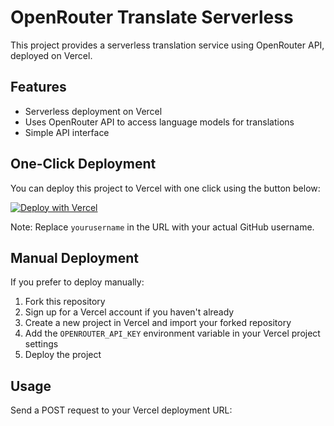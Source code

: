 # OpenRouter Translate Serverless

This project provides a serverless translation service using OpenRouter API, deployed on Vercel.

## Features

- Serverless deployment on Vercel
- Uses OpenRouter API to access language models for translations
- Simple API interface

## One-Click Deployment

You can deploy this project to Vercel with one click using the button below:

[![Deploy with Vercel](https://vercel.com/button)](https://vercel.com/new/clone?repository-url=https%3A%2F%2Fgithub.com%2Fguobao2333%2Fopenrouter-translate-serverless&env=OPENROUTER_API_KEY&project-name=openrouter-translate-serverless&repository-name=openrouter-translate-serverless)

Note: Replace `yourusername` in the URL with your actual GitHub username.

## Manual Deployment

If you prefer to deploy manually:

1. Fork this repository
2. Sign up for a Vercel account if you haven't already
3. Create a new project in Vercel and import your forked repository
4. Add the `OPENROUTER_API_KEY` environment variable in your Vercel project settings
5. Deploy the project

## Usage

Send a POST request to your Vercel deployment URL:
